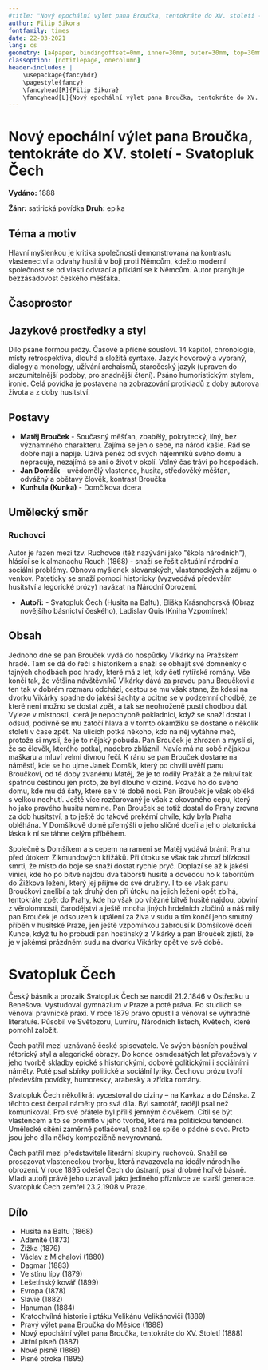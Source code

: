 ```yaml
---
#title: "Nový epochální výlet pana Broučka, tentokráte do XV. století - Svatopluk Čech"
author: Filip Sikora
fontfamily: times
date: 22-03-2021
lang: cs
geometry: [a4paper, bindingoffset=0mm, inner=30mm, outer=30mm, top=30mm, bottom=30mm]
classoption: [notitlepage, onecolumn]
header-includes: |
	\usepackage{fancyhdr}
	\pagestyle{fancy}
	\fancyhead[R]{Filip Sikora}
	\fancyhead[L]{Nový epochální výlet pana Broučka, tentokráte do XV. století - Svatopluk Čech}
---
```


# Nový epochální výlet pana Broučka, tentokráte do XV. století - Svatopluk Čech

**Vydáno:** 1888

**Žánr:** satirická povídka **Druh:** epika

## Téma a motiv

Hlavní myšlenkou je kritika společnosti demonstrovaná na kontrastu vlastenectví a odvahy husitů v boji proti Němcům, kdežto moderní společnost se od vlasti odvrací a přiklání se k Němcům. Autor pranýřuje bezzásadovost českého měšťáka.

## Časoprostor

## Jazykové prostředky a styl

Dílo psáné formou prózy. Časové a příčné sousloví. 14 kapitol, chronologie, místy retrospektiva, dlouhá a složitá syntaxe. Jazyk hovorový a vybraný, dialogy a monology, užívání archaismů, staročeský jazyk (upraven do srozumitelnější podoby, pro snadnější čtení). Psáno humoristickým stylem, ironie. Celá povídka je postavena na zobrazování protikladů z doby autorova života a z doby husitství.

## Postavy

- **Matěj Brouček** - Současný měšťan, zbabělý, pokrytecký, líný, bez významného charakteru. Zajímá se jen o sebe, na národ kašle. Rád se dobře nají a napije. Užívá peněz od svých nájemníků svého domu a nepracuje, nezajímá se ani o život v okolí. Volný čas tráví po hospodách.
- **Jan Domšík** - uvědomělý vlastenec, husita, středověký měšťan, odvážný a obětavý člověk, kontrast Broučka
- **Kunhula (Kunka)** - Domčíkova dcera

## Umělecký směr

### Ruchovci

Autor je řazen mezi tzv. Ruchovce (též nazýváni jako "škola národních"), hlásící se k almanachu Rcuch (1868) - snaží se řešit aktuální národní a sociální problémy. Obnova myšlenek slovanských, vlasteneckých a zájmu o venkov. Pateticky se snaží pomoci historicky (vyzvedává především husitství a legorické prózy) navázat na Národní Obrození.

- **Autoři:** - Svatopluk Čech (Husita na Baltu), Eliška Krásnohorská (Obraz novějšího básnictví českého), Ladislav Quis (Kniha Vzpomínek)

## Obsah

Jednoho dne se pan Brouček vydá do hospůdky Vikárky na Pražském hradě. Tam se dá do řeči s historikem a snaží se obhájit své domněnky o tajných chodbách pod hrady, které má z let, kdy četl rytířské romány. Vše končí tak, že většina návštěvníků Vikárky dává za pravdu panu Broučkovi a ten tak v dobrém rozmaru odchází, cestou se mu však stane, že kdesi na dvorku Vikárky spadne do jakési šachty a ocitne se v podzemní chodbě, ze které není možno se dostat zpět, a tak se neohroženě pustí chodbou dál. Vyleze v místnosti, která je nepochybně pokladnicí, když se snaží dostat i odsud, podivně se mu zatočí hlava a v tomto okamžiku se dostane o několik století v čase zpět. Na ulicích potká někoho, kdo na něj vytáhne meč, protože si myslí, že je to nějaký pobuda. Pan Brouček je zhrozen a myslí si, že se člověk, kterého potkal, nadobro zbláznil. Navíc má na sobě nějakou maškaru a mluví velmi divnou řečí. K ránu se pan Brouček dostane na náměstí, kde se ho ujme Janek Domšík, který po chvíli uvěří panu Broučkovi, od té doby zvanému Matěj, že je to rodilý Pražák a že mluví tak špatnou češtinou jen proto, že byl dlouho v cizině. Pozve ho do svého domu, kde mu dá šaty, které se v té době nosí. Pan Brouček je však obléká s velkou nechutí. Ještě více rozčarovaný je však z okovaného cepu, který ho jako pravého husitu nemine. Pan Brouček se totiž dostal do Prahy zrovna za dob husitství, a to ještě do takové prekérní chvíle, kdy byla Praha obléhána. V Domšíkově domě přemýšlí o jeho sličné dceři a jeho platonická láska k ní se táhne celým příběhem.

Společně s Domšíkem a s cepem na rameni se Matěj vydává bránit Prahu před útokem Zikmundových křižáků. Při útoku se však tak zhrozí blízkosti smrti, že místo do boje se snaží dostat rychle pryč. Doplazí se až k jakési vinici, kde ho po bitvě najdou dva táborští husité a dovedou ho k táboritům do Žižkova ležení, který jej přijme do své družiny. I to se však panu Broučkovi znelíbí a tak druhý den při útoku na jejich ležení opět zbíhá, tentokráte zpět do Prahy, kde ho však po vítězné bitvě husité najdou, obviní z věrolomnosti, čarodějství a ještě mnoha jiných hrdelních zločinů a náš milý pan Brouček je odsouzen k upálení za živa v sudu a tím končí jeho smutný příběh v husitské Praze, jen ještě vzpomínkou zabrousí k Domšíkově dceři Kunce, když tu ho probudí pan hostinský z Vikárky a pan Brouček zjistí, že je v jakémsi prázdném sudu na dvorku Vikárky opět ve své době.

# Svatopluk Čech

Český básník a prozaik Svatopluk Čech se narodil 21.2.1846 v Ostředku u Benešova. Vystudoval gymnázium v Praze a poté práva. Po studiích se věnoval právnické praxi. V roce 1879 právo opustil a věnoval se výhradně literatuře. Působil ve Světozoru, Lumíru, Národních listech, Květech, které pomohl založit.

Čech patřil mezi uznávané české spisovatele. Ve svých básních používal rétorický styl a alegorické obrazy. Do konce osmdesátých let převažovaly v jeho tvorbě skladby epické s historickými, dobově politickými i sociálními náměty. Poté psal sbírky politické a sociální lyriky. Čechovu prózu tvoří především povídky, humoresky, arabesky a zřídka romány.

Svatopluk Čech několikrát vycestoval do ciziny – na Kavkaz a do Dánska. Z těchto cest čerpal náměty pro svá díla. Byl samotář, raději psal než komunikoval. Pro své přátele byl příliš jemným člověkem. Cítil se být vlastencem a to se promítlo v jeho tvorbě, která má politickou tendenci. Umělecké cítění záměrně potlačoval, snažil se spíše o pádné slovo. Proto jsou jeho díla někdy kompozičně nevyrovnaná.

Čech patřil mezi představitele literární skupiny ruchovců. Snažil se prosazovat vlasteneckou tvorbu, která navazovala na ideály národního obrození. V roce 1895 odešel Čech do ústraní, psal drobné hořké básně. Mladí autoři právě jeho uznávali jako jediného příznivce ze starší generace. Svatopluk Čech zemřel 23.2.1908 v Praze.

## Dílo

- Husita na Baltu (1868)
- Adamité (1873)
- Žižka (1879)
- Václav z Michalovi (1880)
- Dagmar (1883)
- Ve stínu lípy (1879)
- Lešetínský kovář (1899)
- Evropa (1878)
- Slavie (1882)
- Hanuman (1884)
- Kratochvílná historie i ptáku Velikánu Velikánoviči (1889)
- Pravý výlet pana Broučka do Měsíce (1888)
- Nový epochální výlet pana Broučka, tentokráte do XV. Století (1888)
- Jitřní píseň (1887)
- Nové písně (1888)
- Písně otroka (1895)

